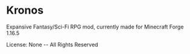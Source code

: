# Kronos
Expansive Fantasy/Sci-Fi RPG mod, currently made for Minecraft Forge 1.16.5

License: None -- All Rights Reserved
